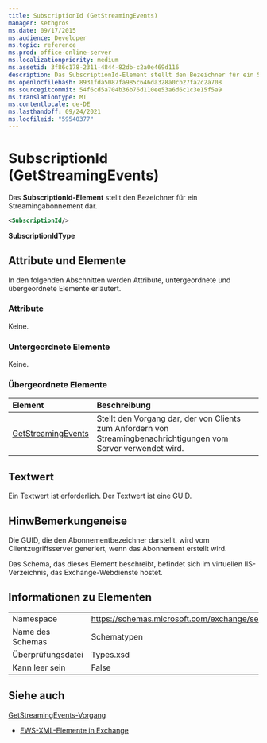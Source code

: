 ```yaml
---
title: SubscriptionId (GetStreamingEvents)
manager: sethgros
ms.date: 09/17/2015
ms.audience: Developer
ms.topic: reference
ms.prod: office-online-server
ms.localizationpriority: medium
ms.assetid: 3f86c178-2311-4844-82db-c2a0e469d116
description: Das SubscriptionId-Element stellt den Bezeichner für ein Streamingabonnement dar.
ms.openlocfilehash: 8931fda5087fa985c646da328a0cb27fa2c2a708
ms.sourcegitcommit: 54f6cd5a704b36b76d110ee53a6d6c1c3e15f5a9
ms.translationtype: MT
ms.contentlocale: de-DE
ms.lasthandoff: 09/24/2021
ms.locfileid: "59540377"
---
```

# <a name="subscriptionid-getstreamingevents"></a>SubscriptionId (GetStreamingEvents)

Das **SubscriptionId-Element** stellt den Bezeichner für ein Streamingabonnement dar. 
  
```XML
<SubscriptionId/>
```

 **SubscriptionIdType**
## <a name="attributes-and-elements"></a>Attribute und Elemente

In den folgenden Abschnitten werden Attribute, untergeordnete und übergeordnete Elemente erläutert.
  
### <a name="attributes"></a>Attribute

Keine.
  
### <a name="child-elements"></a>Untergeordnete Elemente

Keine.
  
### <a name="parent-elements"></a>Übergeordnete Elemente

|**Element**|**Beschreibung**|
|:-----|:-----|
|[GetStreamingEvents](getstreamingevents.md) <br/> |Stellt den Vorgang dar, der von Clients zum Anfordern von Streamingbenachrichtigungen vom Server verwendet wird.  <br/> |
   
## <a name="text-value"></a>Textwert

Ein Textwert ist erforderlich. Der Textwert ist eine GUID.
  
## <a name="remarks"></a>HinwBemerkungeneise

Die GUID, die den Abonnementbezeichner darstellt, wird vom Clientzugriffsserver generiert, wenn das Abonnement erstellt wird.
  
Das Schema, das dieses Element beschreibt, befindet sich im virtuellen IIS-Verzeichnis, das Exchange-Webdienste hostet.
  
## <a name="element-information"></a>Informationen zu Elementen

|||
|:-----|:-----|
|Namespace  <br/> |https://schemas.microsoft.com/exchange/services/2006/types  <br/> |
|Name des Schemas  <br/> |Schematypen  <br/> |
|Überprüfungsdatei  <br/> |Types.xsd  <br/> |
|Kann leer sein  <br/> |False  <br/> |
   
## <a name="see-also"></a>Siehe auch



[GetStreamingEvents-Vorgang](getstreamingevents-operation.md)


- [EWS-XML-Elemente in Exchange](ews-xml-elements-in-exchange.md)

